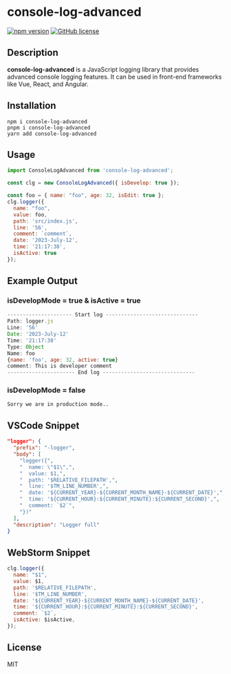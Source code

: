 # console-log-advanced

[![npm version](https://badge.fury.io/js/console-log-advanced.svg)](https://badge.fury.io/js/console-log-advanced)
[![GitHub license](https://img.shields.io/github/license/amirrr1987/console-log-advanced)](https://github.com/amirrr1987/console-log-advanced/blob/master/LICENSE)

## Description

**console-log-advanced** is a JavaScript logging library that provides advanced console logging features. It can be used in front-end frameworks like Vue, React, and Angular.

## Installation

```shell
npm i console-log-advanced
pnpm i console-log-advanced
yarn add console-log-advanced
```

## Usage

```javascript
import ConsoleLogAdvanced from 'console-log-advanced';

const clg = new ConsoleLogAdvanced({ isDevelop: true });

const foo = { name: "foo", age: 32, isEdit: true };
clg.logger({
  name: "foo",
  value: foo,
  path: 'src/index.js',
  line: '56',
  comment: `comment`,
  date: '2023-July-12',
  time: '21:17:38',
  isActive: true
});
```

## Example Output

### isDevelopMode = true & isActive = true

```javascript
--------------------- Start log ------------------------------
Path: logger.js
Line: '56'
Date: '2023-July-12'
Time: '21:17:38'
Type: Object
Name: foo
{name: 'foo', age: 32, active: true}
comment: This is developer comment
---------------------- End log ------------------------------
```

### isDevelopMode = false

```
Sorry we are in production mode..
```

## VSCode Snippet

```json
"logger": {
  "prefix": "-logger",
  "body": [
    "logger({",
    "  name: \"$1\",",
    "  value: $1,",
    "  path: '$RELATIVE_FILEPATH',",
    "  line: '$TM_LINE_NUMBER',",
    "  date: '${CURRENT_YEAR}-${CURRENT_MONTH_NAME}-${CURRENT_DATE}',",
    "  time: '${CURRENT_HOUR}:${CURRENT_MINUTE}:${CURRENT_SECOND}',",
    "  comment: `$2`",
    "})"
  ],
  "description": "Logger full"
}
```

## WebStorm Snippet

```javascript
clg.logger({
  name: "$1",
  value: $1,
  path: '$RELATIVE_FILEPATH',
  line: '$TM_LINE_NUMBER',
  date: '${CURRENT_YEAR}-${CURRENT_MONTH_NAME}-${CURRENT_DATE}',
  time: '${CURRENT_HOUR}:${CURRENT_MINUTE}:${CURRENT_SECOND}',
  comment: `$2`,
  isActive: $isActive,
});
```

## License

MIT

